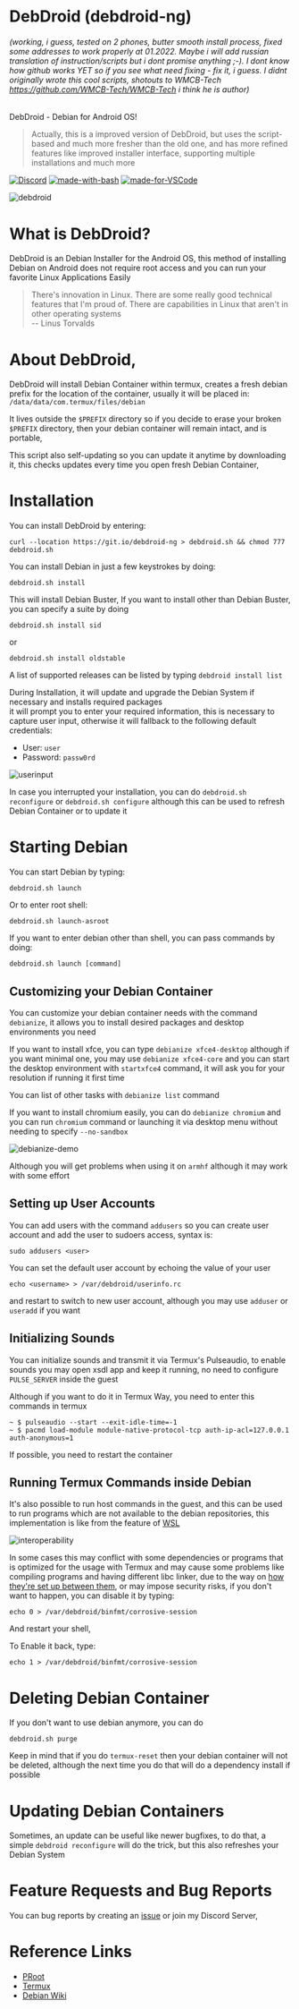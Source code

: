 # DebDroid (debdroid-ng) 
###### (working, i guess, tested on 2 phones, butter smooth install process, fixed some addresses to work properly at 01.2022. Maybe i will add russian translation of instruction/scripts but i dont promise anything ;-). I dont know how github works YET so if you see what need fixing - fix it, i guess. I didnt originally wrote this cool scripts, shotouts to WMCB-Tech https://github.com/WMCB-Tech/WMCB-Tech i think he is author)
DebDroid - Debian for Android OS!
> Actually, this is a improved version of DebDroid, but uses the script-based and much more fresher than the old one, and has more refined features like improved installer interface, supporting multiple installations and much more

[![Discord](https://img.shields.io/discord/591914197219016707.svg?label=&logo=discord&logoColor=ffffff&color=7389D8&labelColor=6A7EC2)](https://bit.ly/WMCBDiscord) [![made-with-bash](https://img.shields.io/badge/Made%20with-Bash-1f425f.svg)](https://www.gnu.org/software/bash/) [![made-for-VSCode](https://img.shields.io/badge/Made%20for-VSCode-1f425f.svg)](https://code.visualstudio.com/) 

![debdroid](https://raw.githubusercontent.com/WMCB-Tech/debdroid-ng/master/images/neofetch.png)

# What is DebDroid?
DebDroid is an Debian Installer for the Android OS, this method of installing Debian on Android does not require root access and you can run your favorite Linux Applications Easily

> There's innovation in Linux. There are some really good technical features that I'm proud of. There are capabilities in Linux that aren't in other operating systems \
 -- Linus Torvalds

# About DebDroid,
DebDroid will install Debian Container within termux, creates a fresh debian prefix for the location of the container, usually it will be placed in: \
`/data/data/com.termux/files/debian`

It lives outside the `$PREFIX` directory so if you decide to erase your broken `$PREFIX` directory, then your debian container will remain intact, and is portable,

This script also self-updating so you can update it anytime by downloading it, this checks updates every time you open fresh Debian Container,

# Installation
You can install DebDroid by entering:
```
curl --location https://git.io/debdroid-ng > debdroid.sh && chmod 777 debdroid.sh
```

You can install Debian in just a few keystrokes by doing:
```
debdroid.sh install
```
This will install Debian Buster, If you want to install other than Debian Buster, you can specify a suite by doing
```
debdroid.sh install sid
```
or
```
debdroid.sh install oldstable
```

A list of supported releases can be listed by typing `debdroid install list`

During Installation, it will update and upgrade the Debian System if necessary and installs required packages \
it will prompt you to enter your required information, this is necessary to capture user input, otherwise it will fallback to the following default credentials:
* User: `user`
* Password: `passw0rd`

![userinput](https://raw.githubusercontent.com/WMCB-Tech/debdroid-ng/master/images/userinput.png)

In case you interrupted your installation, you can do `debdroid.sh reconfigure` or `debdroid.sh configure` although this can be used to refresh Debian Container or to update it

# Starting Debian
You can start Debian by typing:
```
debdroid.sh launch
```
Or to enter root shell:
```
debdroid.sh launch-asroot
```

If you want to enter debian other than shell, you can pass commands by doing:
```
debdroid.sh launch [command]
```

## Customizing your Debian Container
You can customize your debian container needs with the command `debianize`, it allows you to install desired packages and desktop environments you need

If you want to install xfce, you can type `debianize xfce4-desktop` although if you want minimal one, you may use `debianize xfce4-core` and you can start the desktop environment with `startxfce4` command, it will ask you for your resolution if running it first time

You can list of other tasks with `debianize list` command

If you want to install chromium easily, you can do `debianize chromium` and you can run `chromium` command or launching it via desktop menu without needing to specify `--no-sandbox`

![debianize-demo](https://raw.githubusercontent.com/WMCB-Tech/debdroid-ng/master/images/debianize-chromium.gif)

Although you will get problems when using it on `armhf` although it may work with some effort

## Setting up User Accounts
You can add users with the command `addusers` so you can create user account and add the user to sudoers access, syntax is:
```
sudo addusers <user>
```

You can set the default user account by echoing the value of your user 
```
echo <username> > /var/debdroid/userinfo.rc
```
and restart to switch to new user account, although you may use `adduser` or `useradd` if you want

## Initializing Sounds
You can initialize sounds and transmit it via Termux's Pulseaudio, to enable sounds you may open xsdl app and keep it running, no need to configure `PULSE_SERVER` inside the guest

Although if you want to do it in Termux Way, you need to enter this commands in termux
```
~ $ pulseaudio --start --exit-idle-time=-1
~ $ pacmd load-module module-native-protocol-tcp auth-ip-acl=127.0.0.1 auth-anonymous=1
```
If possible, you need to restart the container

## Running Termux Commands inside Debian
It's also possible to run host commands in the guest, and this can be used to run programs which are not available to the debian repositories, this implementation is like from the feature of [WSL](https://docs.microsoft.com/en-us/windows/wsl/interop)

![interoperability](https://raw.githubusercontent.com/WMCB-Tech/debdroid-ng/master/images/termux-cmds-debian.jpg)

In some cases this may conflict with some dependencies or programs that is optimized for the usage with Termux and may cause some problems like compiling programs and having different libc linker, due to the way on [how they're set up between them](https://wiki.termux.com/wiki/Differences_from_Linux), or may impose security risks, if you don't want to happen, you can disable it by typing:
```
echo 0 > /var/debdroid/binfmt/corrosive-session
```
And restart your shell,

To Enable it back, type:
```
echo 1 > /var/debdroid/binfmt/corrosive-session
```

# Deleting Debian Container
If you don't want to use debian anymore, you can do
```
debdroid.sh purge
```

Keep in mind that if you do `termux-reset` then your debian container will not be deleted, although the next time you do that will do a dependency install if possible

# Updating Debian Containers
Sometimes, an update can be useful like newer bugfixes, to do that, a simple `debdroid reconfigure` will do the trick, but this also refreshes your Debian System

# Feature Requests and Bug Reports
You can bug reports by creating an [issue](https://github.com/WMCB-Tech/debdroid-ng/issues) or join my Discord Server,

# Reference Links
* [PRoot](https://proot-me.github.io/)
* [Termux](https://termux.com)
* [Debian Wiki](https://wiki.debian.org)
